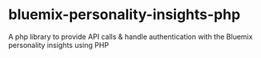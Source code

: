 # bluemix-personality-insights-php
A php library to provide API calls &amp; handle authentication with the Bluemix personality insights using PHP
